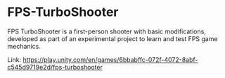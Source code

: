 # FPS-TurboShooter
FPS TurboShooter is a first-person shooter with basic modifications, developed as part of an experimental project to learn and test FPS game mechanics.

Link: https://play.unity.com/en/games/6bbabffc-072f-4072-8abf-c545d9719e2d/fps-turboshooter
